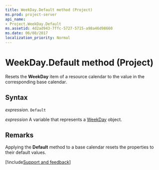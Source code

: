 ```yaml
---
title: WeekDay.Default method (Project)
ms.prod: project-server
api_name:
- Project.WeekDay.Default
ms.assetid: 4d2ad943-7ffc-5727-5715-a98a46d98660
ms.date: 06/08/2017
localization_priority: Normal
---
```



# WeekDay.Default method (Project)

Resets the  **WeekDay** item of a resource calendar to the value in the corresponding base calendar.


## Syntax

_expression_. `Default`

_expression_ A variable that represents a [WeekDay](./Project.WeekDay.md) object.


## Remarks

Applying the  **Default** method to a base calendar resets the properties to their default values.

[!include[Support and feedback](~/includes/feedback-boilerplate.md)]